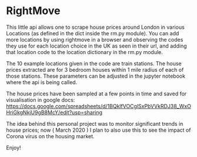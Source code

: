 # RightMove

This little api allows one to scrape house prices around London in various Locations (as defined in the dict inside the rm.py module). You can add more locations by using rightmove in a browser and observing the codes they use for each location choice in the UK as seen in their url, and adding that location code to the location dictionary in the rm.py module. 

The 10 example locations given in the code are train stations. The house prices extracted are for 3 bedroom houses within 1 mile radius of each of those stations. These parameters can be adjusted in the jupyter notebook where the api is being called. 

The house prices have been sampled at a few points in time and saved for visualisation in google docs: 
https://docs.google.com/spreadsheets/d/1BQklfVOCglSxPbVVkRDJ38_WxOHriGkgNkjU9gB8McY/edit?usp=sharing

The idea behind this personal project was to monitor significant trends in house prices; now ( March 2020 ) I plan to also use this to see the impact of Corona virus on the housing market. 

Enjoy! 
